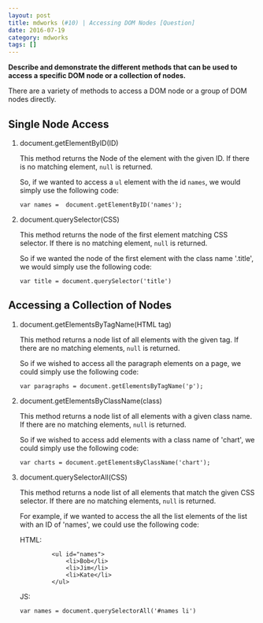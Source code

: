 ```yaml
---
layout: post
title: mdworks (#10) | Accessing DOM Nodes [Question]
date: 2016-07-19
category: mdworks
tags: []
---
```


**Describe and demonstrate the different methods that can be used to access a specific DOM node or a collection of nodes.**

There are a variety of methods to access a DOM node or a group of DOM nodes directly. 

## Single Node Access

1. document.getElementByID(ID)

    This method returns the Node of the element with the given ID. If there is no matching element, `null` is returned. 
    
    So, if we wanted to access a `ul` element with the id `names`, we would simply use the following code: 
        
    `var names =  document.getElementByID('names');`

2. document.querySelector(CSS)
    
    This method returns the node of the first element matching CSS selector. If there is no matching element, `null` is returned.

    So if we wanted the node of the first element with the class name '.title', we would simply use the following code: 

    `var title = document.querySelector('title')`

## Accessing a Collection of Nodes 

1. document.getElementsByTagName(HTML tag)

    This method returns a node list of all elements with the given tag. If there are no matching elements, `null` is returned. 

    So if we wished to access all the paragraph elements on a page, we could simply use the following code: 

    `var paragraphs = document.getElementsByTagName('p');`

2. document.getElementsByClassName(class)

    This method returns a node list of all elements with a given class name. If there are no matching elements, `null` is returned. 

    So if we wished to access add elements with a class name of 'chart', we could simply use the following code: 

    `var charts = document.getElementsByClassName('chart');`    

3. document.querySelectorAll(CSS)
    
    This method returns a node list of all elements that match the given CSS selector. If there are no matching elements, `null` is returned. 

    For example, if we wanted to access the all the list elements of the list with an ID of 'names', we could use the following code: 

    HTML: 

                <ul id="names">
                    <li>Bob</li>
                    <li>Jim</li>
                    <li>Kate</li>
                </ul>


    JS:

    `var names = document.querySelectorAll('#names li')`

